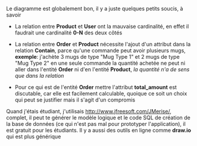 Le diagramme est globalement bon, il y a juste quelques petits soucis, à savoir
- La relation entre **Product** et **User** ont la mauvaise cardinalité, en effet il faudrait une cardinalité **0-N** des deux côtés
- La relation entre **Order** et **Product** nécessite l'ajout d'un attribut dans la relation **Contain**, parce qu'une commande peut avoir plusieurs mugs, **exemple**: j'achète 3 mugs de type "Mug Type 1" et 2 mugs de type "Mug Type 2" en une seule commande
la quantité achetée ne peut ni aller dans l'entité **Order** ni d'en l'entité **Product**, *la quantité n'a de sens que dans la relation*

- Pour ce qui est de l'entité **Order** mettre l'attribut **total_amount** est discutable, car elle est facilement calculable, quoique ce soit un choix qui peut se justifier mais il s'agit d'un compromis

Quand j'étais étudiant, j'utilisais http://www.jfreesoft.com/JMerise/, complet, il peut te générer le modèle logique et le code SQL de création de la base de données (ce qui n'est pas mal pour prototyper l'application), il est gratuit pour les étudiants.
Il y a aussi des outils en ligne comme **draw.io** qui est plus générique
